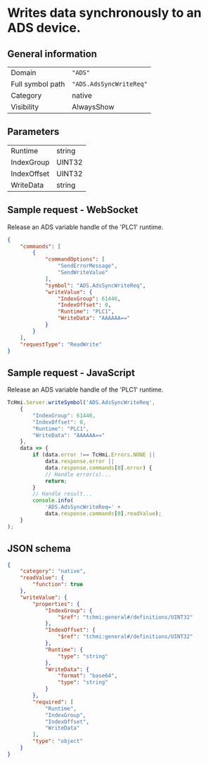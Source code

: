 # Writes data synchronously to an ADS device.

## General information

|  |  |
| - | - |
| Domain | `"ADS"` |
| Full symbol path | `"ADS.AdsSyncWriteReq"` |
| Category | native |
| Visibility | AlwaysShow |

## Parameters

|  |  |
| - | - |
| Runtime | string |
| IndexGroup | UINT32 |
| IndexOffset | UINT32 |
| WriteData | string |

## Sample request - WebSocket

Release an ADS variable handle of the 'PLC1' runtime.
```json
{
    "commands": [
        {
            "commandOptions": [
                "SendErrorMessage",
                "SendWriteValue"
            ],
            "symbol": "ADS.AdsSyncWriteReq",
            "writeValue": {
                "IndexGroup": 61446,
                "IndexOffset": 0,
                "Runtime": "PLC1",
                "WriteData": "AAAAAA=="
            }
        }
    ],
    "requestType": "ReadWrite"
}
```

## Sample request - JavaScript

Release an ADS variable handle of the 'PLC1' runtime.
```javascript
TcHmi.Server.writeSymbol('ADS.AdsSyncWriteReq',
    {
        "IndexGroup": 61446,
        "IndexOffset": 0,
        "Runtime": "PLC1",
        "WriteData": "AAAAAA=="
    },
    data => {
        if (data.error !== TcHmi.Errors.NONE ||
            data.response.error ||
            data.response.commands[0].error) {
            // Handle error(s)...
            return;
        }
        // Handle result...
        console.info(
            'ADS.AdsSyncWriteReq=' +
            data.response.commands[0].readValue);
    }
);
```

## JSON schema

```json
{
    "category": "native",
    "readValue": {
        "function": true
    },
    "writeValue": {
        "properties": {
            "IndexGroup": {
                "$ref": "tchmi:general#/definitions/UINT32"
            },
            "IndexOffset": {
                "$ref": "tchmi:general#/definitions/UINT32"
            },
            "Runtime": {
                "type": "string"
            },
            "WriteData": {
                "format": "base64",
                "type": "string"
            }
        },
        "required": [
            "Runtime",
            "IndexGroup",
            "IndexOffset",
            "WriteData"
        ],
        "type": "object"
    }
}
```
